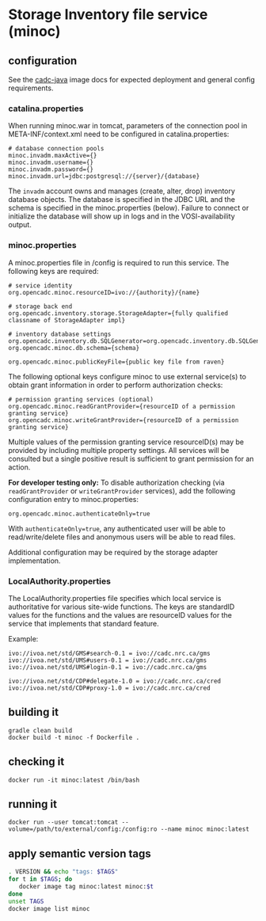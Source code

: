 # Storage Inventory file service (minoc)

## configuration
See the [cadc-java](https://github.com/opencadc/docker-base/tree/master/cadc-java) image docs 
for expected deployment and general config requirements.

### catalina.properties
When running minoc.war in tomcat, parameters of the connection pool in META-INF/context.xml need
to be configured in catalina.properties:
```
# database connection pools
minoc.invadm.maxActive={}
minoc.invadm.username={}
minoc.invadm.password={}
minoc.invadm.url=jdbc:postgresql://{server}/{database}
```
The `invadm` account owns and manages (create, alter, drop) inventory database objects. The database is specified 
in the JDBC URL and the schema is specified in the minoc.properties (below). Failure to connect or initialize
the database will show up in logs and in the VOSI-availability output.

### minoc.properties
A minoc.properties file in /config is required to run this service.  The following keys are required:
```
# service identity
org.opencadc.minoc.resourceID=ivo://{authority}/{name}

# storage back end
org.opencadc.inventory.storage.StorageAdapter={fully qualified classname of StorageAdapter impl}

# inventory database settings
org.opencadc.inventory.db.SQLGenerator=org.opencadc.inventory.db.SQLGenerator
org.opencadc.minoc.db.schema={schema}

org.opencadc.minoc.publicKeyFile={public key file from raven}
```
The following optional keys configure minoc to use external service(s) to obtain grant information in order
to perform authorization checks:
```
# permission granting services (optional)
org.opencadc.minoc.readGrantProvider={resourceID of a permission granting service}
org.opencadc.minoc.writeGrantProvider={resourceID of a permission granting service}
```
Multiple values of the permission granting service resourceID(s) may be provided by including multiple property 
settings. All services will be consulted but a single positive result is sufficient to grant permission for an 
action.

**For developer testing only:** To disable authorization checking (via `readGrantProvider` or `writeGrantProvider`
services), add the following configuration entry to minoc.properties:
```
org.opencadc.minoc.authenticateOnly=true
```
With `authenticateOnly=true`, any authenticated user will be able to read/write/delete files and anonymous users
will be able to read files.

Additional configuration may be required by the storage adapter implementation.

### LocalAuthority.properties
The LocalAuthority.properties file specifies which local service is authoritative for various site-wide functions. The keys
are standardID values for the functions and the values are resourceID values for the service that implements that standard 
feature.

Example:
```
ivo://ivoa.net/std/GMS#search-0.1 = ivo://cadc.nrc.ca/gms           
ivo://ivoa.net/std/UMS#users-0.1 = ivo://cadc.nrc.ca/gms    
ivo://ivoa.net/std/UMS#login-0.1 = ivo://cadc.nrc.ca/gms           

ivo://ivoa.net/std/CDP#delegate-1.0 = ivo://cadc.nrc.ca/cred
ivo://ivoa.net/std/CDP#proxy-1.0 = ivo://cadc.nrc.ca/cred
```

## building it
```
gradle clean build
docker build -t minoc -f Dockerfile .
```

## checking it
```
docker run -it minoc:latest /bin/bash
```

## running it
```
docker run --user tomcat:tomcat --volume=/path/to/external/config:/config:ro --name minoc minoc:latest
```

## apply semantic version tags
```bash
. VERSION && echo "tags: $TAGS" 
for t in $TAGS; do
   docker image tag minoc:latest minoc:$t
done
unset TAGS
docker image list minoc
```
